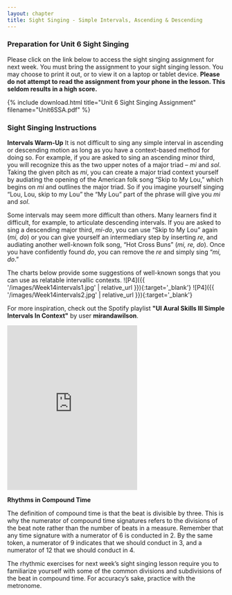 ```yaml
---
layout: chapter
title: Sight Singing - Simple Intervals, Ascending & Descending
---
```


### Preparation for Unit 6 Sight Singing

Please click on the link below to access the sight singing assignment for next week. You must bring the assignment to your sight singing lesson. You may choose to print it out, or to view it on a laptop or tablet device. **Please do not attempt to read the assignment from your phone in the lesson. This seldom results in a high score.**

{% include download.html title="Unit 6 Sight Singing Assignment" filename="Unit6SSA.pdf" %}

### Sight Singing Instructions

**Intervals Warm-Up**
It is not difficult to sing any simple interval in ascending or descending motion as long as you have a context-based method for doing so. For example, if you are asked to sing an ascending minor third, you will recognize this as the two upper notes of a major triad – *mi* and *sol*. Taking the given pitch as *mi*, you can create a major triad context yourself by audiating the opening of the American folk song “Skip to My Lou,” which begins on *mi* and outlines the major triad. So if you imagine yourself singing “Lou, Lou, skip to my Lou” the “My Lou” part of the phrase will give you *mi* and *sol*.

Some intervals may seem more difficult than others. Many learners find it difficult, for example, to articulate descending intervals. If you are asked to sing a descending major third, *mi-do*, you can use “Skip to My Lou” again (*mi, do*) or you can give yourself an intermediary step by inserting *re*, and audiating another well-known folk song, “Hot Cross Buns” (*mi, re, do*). Once you have confidently found *do*, you can remove the *re* and simply sing “*mi, do*.”

The charts below provide some suggestions of well-known songs that you can use as relatable intervallic contexts.
![P4]({{ '/images/Week14intervals1.jpg' | relative_url }}){:target='_blank'}
![P4]({{ '/images/Week14intervals2.jpg' | relative_url }}){:target='_blank'}

For more inspiration, check out the Spotify playlist **"UI Aural Skills III Simple Intervals In Context"** by user **mirandawilson**. 
<iframe src="https://open.spotify.com/embed/playlist/3oN3mV2Gv5DtxxlnjEFqsc" width="300" height="380" frameborder="0" allowtransparency="true" allow="encrypted-media"></iframe>

**Rhythms in Compound Time**

The definition of compound time is that the beat is divisible by three. This is why the numerator of compound time signatures refers to the divisions of the beat note rather than the number of beats in a measure. Remember that any time signature with a numerator of 6 is conducted in 2. By the same token, a numerator of 9 indicates that we should conduct in 3, and a numerator of 12 that we should conduct in 4.

The rhythmic exercises for next week’s sight singing lesson require you to familiarize yourself with some of the common divisions and subdivisions of the beat in compound time. For accuracy’s sake, practice with the metronome.